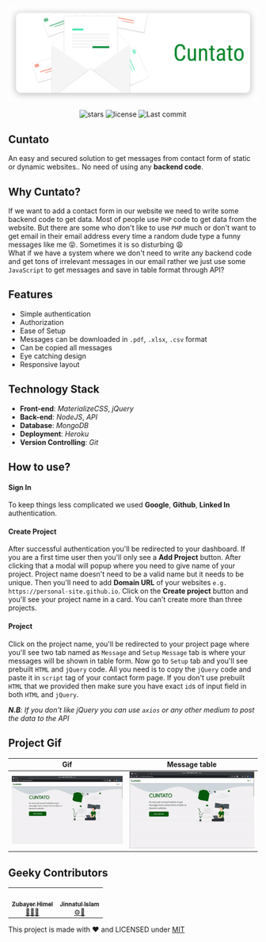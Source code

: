 <div align="center">

![cuntato](public/img/cuntato.svg)

![stars](https://badgen.net/github/stars/devfikdark/cuntato_opensource)
![license](https://badgen.net/github/license/devfikdark/cuntato_opensource)
![Last commit](https://badgen.net/github/last-commit/devfikdark/cuntato_opensource)

</div>

## Cuntato

An easy and secured solution to get messages from contact form of static or dynamic websites.. No need of using any **backend code**.

## Why Cuntato?

If we want to add a contact form in our website we need to write some backend code to get data. Most of people use `PHP` code to get data from the website. But there are some who don't like to use `PHP` much or don't want to get email in their email address every time a random dude type a funny messages like me :stuck_out_tongue_closed_eyes:. Sometimes it is so disturbing :weary: <br>
What if we have a system where we don't need to write any backend code
and get tons of irrelevant messages in our email rather we just use some `JavaScript` to get messages and save in table format through API?

## Features

- Simple authentication
- Authorization
- Ease of Setup
- Messages can be downloaded in `.pdf`, `.xlsx`, `.csv` format
- Can be copied all messages
- Eye catching design
- Responsive layout

## Technology Stack

- **Front-end**: _MaterializeCSS_, _jQuery_
- **Back-end**: _NodeJS_, _API_
- **Database**: _MongoDB_
- **Deployment**: _Heroku_
- **Version Controlling**: _Git_

## How to use?

#### Sign In

To keep things less complicated we used **Google**, **Github**, **Linked In** authentication.

#### Create Project

After successful authentication you'll be redirected to your dashboard. If you are a first time user then you'll only see a **Add Project** button. After clicking that a modal will popup where you need to give name of your project. Project name doesn't need to be a valid name but it needs to be unique. Then you'll need to add **Domain URL** of your websites `e.g. https://personal-site.github.io`. Click on the **Create project** button and you'll see your project name in a card. You can't create more than three projects.

#### Project

Click on the project name, you'll be redirected to your project page where you'll see two tab named as `Message` and `Setup` `Message` tab is where your messages will be shown in table form. Now go to `Setup` tab and you'll see prebuilt `HTML` and `jQuery` code. All you need is to copy the `jQuery` code and paste it in `script` tag of your contact form page. If you don't use prebuilt `HTML` that we provided then make sure you have exact `id`s of input field in both `HTML` and `jQuery`.

_**N.B**: If you don't like jQuery you can use `axios` or any other medium to post the data to the API_

## Project Gif

|              Gif               |              Message table               |
| :----------------------------: | :--------------------------------------: |
| ![gif](public/img/gif/gif.gif) | ![download](public/img/gif/download.gif) |

## Geeky Contributors

<table>
<tr>
<td align="center"><a href="https://zubayerhimel.github.io"><img src="https://avatars0.githubusercontent.com/u/29758443?v=4" width="100px;" alt=""/><br /><sub><b>Zubayer Himel</b></sub></a><br /><a href="#" title="Idea & Planning">🤔</a><a href="#" title="Design">🎨</a><a href="#" title="Documentation">📖</a></td>
<td align="center"><a href="https://jinnatul.github.io"><img src="https://avatars0.githubusercontent.com/jinnatul" width="100px;" alt=""/><br /><sub><b>Jinnatul Islam</b></sub></a><br /><a href="#" title="Backend">⚙️</a><a href="#" title="Testing">🔨</a></td>
</tr>
</table>

This project is made with :heart: and LICENSED under [MIT](LICENSE)
